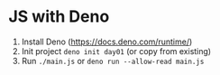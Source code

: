 # JS with Deno

1. Install Deno (https://docs.deno.com/runtime/)
2. Init project `deno init day01` (or copy from existing)
3. Run `./main.js` or `deno run --allow-read main.js`

